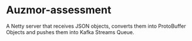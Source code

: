 # Auzmor-assessment
 A Netty server that receives JSON objects, converts them into ProtoBuffer Objects and pushes them into Kafka Streams Queue.
